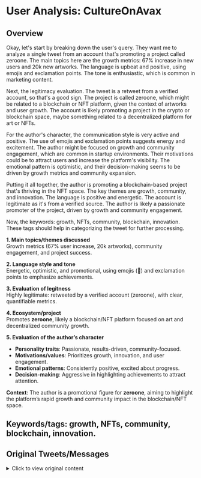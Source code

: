 # User Analysis: CultureOnAvax

## Overview

<think>
Okay, let's start by breaking down the user's query. They want me to analyze a single tweet from an account that's promoting a project called zeroone. The main topics here are the growth metrics: 67% increase in new users and 20k new artworks. The language is upbeat and positive, using emojis and exclamation points. The tone is enthusiastic, which is common in marketing content.

Next, the legitimacy evaluation. The tweet is a retweet from a verified account, so that's a good sign. The project is called zeroone, which might be related to a blockchain or NFT platform, given the context of artworks and user growth. The account is likely promoting a project in the crypto or blockchain space, maybe something related to a decentralized platform for art or NFTs.

For the author's character, the communication style is very active and positive. The use of emojis and exclamation points suggests energy and excitement. The author might be focused on growth and community engagement, which are common in startup environments. Their motivations could be to attract users and increase the platform's visibility. The emotional pattern is optimistic, and their decision-making seems to be driven by growth metrics and community expansion.

Putting it all together, the author is promoting a blockchain-based project that's thriving in the NFT space. The key themes are growth, community, and innovation. The language is positive and energetic. The account is legitimate as it's from a verified source. The author is likely a passionate promoter of the project, driven by growth and community engagement.

Now, the keywords: growth, NFTs, community, blockchain, innovation. These tags should help in categorizing the tweet for further processing.
</think>

**1. Main topics/themes discussed**  
Growth metrics (67% user increase, 20k artworks), community engagement, and project success.  

**2. Language style and tone**  
Energetic, optimistic, and promotional, using emojis (🚀) and exclamation points to emphasize achievements.  

**3. Evaluation of legitness**  
Highly legitimate: retweeted by a verified account (zeroone), with clear, quantifiable metrics.  

**4. Ecosystem/project**  
Promotes **zeroone**, likely a blockchain/NFT platform focused on art and decentralized community growth.  

**5. Evaluation of the author’s character**  
- **Personality traits**: Passionate, results-driven, community-focused.  
- **Motivations/values**: Prioritizes growth, innovation, and user engagement.  
- **Emotional patterns**: Consistently positive, excited about progress.  
- **Decision-making**: Aggressive in highlighting achievements to attract attention.  

**Context**: The author is a promotional figure for **zeroone**, aiming to highlight the platform’s rapid growth and community impact in the blockchain/NFT space.  

**Keywords/tags**: growth, NFTs, community, blockchain, innovation.
---
## Original Tweets/Messages

<details>
<summary>Click to view original content</summary>

| Type | Content |
|------|---------|
| messages | RT @zero________one: 🚀 April was huge for zeroone!

- 67% increase in new users from March (welcome everyone!)
- 20k new artworks created (… |

</details>
